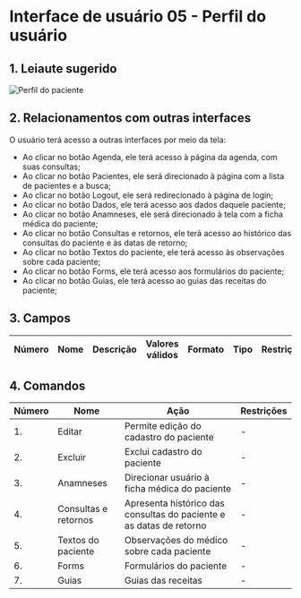 # Interface de usuário 05 - Perfil do usuário

## 1. Leiaute sugerido

![Perfil do paciente](https://user-images.githubusercontent.com/65324450/111715814-6f7b6700-8833-11eb-9b01-34029f3aa392.jpg)

## 2. Relacionamentos com outras interfaces

O usuário terá acesso a outras interfaces por meio da tela:
- Ao clicar no botão Agenda, ele terá acesso à página da agenda, com suas consultas;
- Ao clicar no botão Pacientes, ele será direcionado à página com a lista de pacientes e a busca;
- Ao clicar no botão Logout, ele será redirecionado à página de login;
- Ao clicar no botão Dados, ele terá acesso aos dados daquele paciente; 
- Ao clicar no botão Anamneses, ele será direcionado à tela com a ficha médica do paciente;
- Ao clicar no botão Consultas e retornos, ele terá acesso ao histórico das consultas do paciente e às datas de retorno;
- Ao clicar no botão Textos do paciente, ele terá acesso às observações sobre cada paciente;
- Ao clicar no botão Forms, ele terá acesso aos formulários do paciente;
- Ao clicar no botão Guias, ele terá acesso ao guias das receitas do paciente;

## 3. Campos

| **Número** | **Nome** | **Descrição** | **Valores válidos** | **Formato** | **Tipo** | **Restrições** |
| --- | --- | --- | --- | --- | --- | --- |

## 4. Comandos

| **Número** | **Nome** | **Ação** | **Restrições** |
| --- | --- | --- | --- |
|1. |Editar|Permite edição do cadastro do paciente|-|
|2. |Excluir|Exclui cadastro do paciente|-|
|3. |Anamneses| Direcionar usuário à ficha médica do paciente |-|
|4. |Consultas e retornos| Apresenta histórico das consultas do paciente e as datas de retorno |-|
|5. |Textos do paciente| Observações do médico sobre cada paciente |-|
|6. |Forms| Formulários do paciente |-|
|7. |Guias| Guias das receitas |-|
